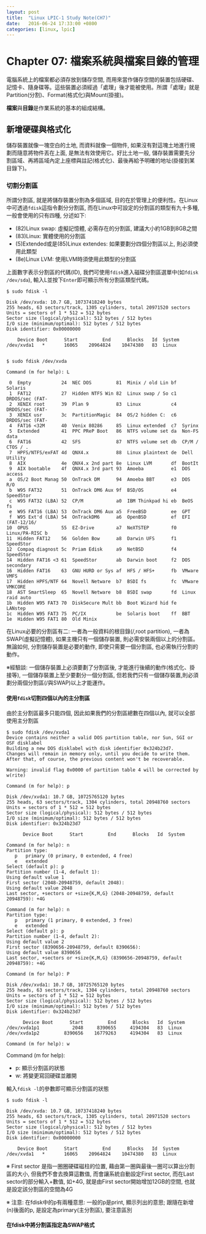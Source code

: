 ```yaml
---
layout: post
title:  "Linux LPIC-1 Study Note(CH7)"
date:   2016-06-24 17:33:00 +0800
categories: [linux, lpic]
---
```


# Chapter 07: 檔案系統與檔案目錄的管理 #

電腦系統上的檔案都必須存放到儲存空間, 而用來當作儲存空間的裝置包括硬碟、記憶卡、隨身碟等。這些裝置必須經過「處理」後才能被使用。所謂「處理」就是Partition(分割)、Format(格式化)與Mount(掛接)。

**檔案**與**目錄**是作業系統的基本的組成結構。

## 新增硬碟與格式化 ##

儲存裝置就像一塊空白的土地, 而資料就像一個物件, 如果沒有對這塊土地進行規劃而隨意將物件丟在上面, 是無法有效使用它。好比土地一般, 儲存裝置需要先分割區域、再將區域內定上座標與註記(格式化)、最後再給予明確的地址(掛接到某目錄下)。

### 切割分割區 ###

所謂分割區, 就是將儲存裝置分割為多個區域, 目的在於管理上的便利性。在Linux中可透過`fdisk`這指令劃分分割區, 而在Linux中可設定的分割區的類型有九十多種, 一般會使用的只有四種, 分述如下:

- (82)Linux swap: 虛擬記憶體, 必需存在的分割區, 建議大小約1GB到8GB之間
- (83)Linux: 實體使用的分割區
- (5)Extended或是(85)Linux extendes: 如果要劃分四個分割區以上, 則必須使用此類型
- (8e)Linux LVM: 使用LVM時須使用此類型的分割區

上面數字表示分割區的代碼(ID), 我們可使用`fdisk`進入磁碟分割區選單中(如`fdisk` `/dev/sda`), 輸入L並按下`Enter`即可顯示所有分割區類型代碼。

	$ sudo fdisk -l

	Disk /dev/xvda: 10.7 GB, 10737418240 bytes
	255 heads, 63 sectors/track, 1305 cylinders, total 20971520 sectors
	Units = sectors of 1 * 512 = 512 bytes
	Sector size (logical/physical): 512 bytes / 512 bytes
	I/O size (minimum/optimal): 512 bytes / 512 bytes
	Disk identifier: 0x00000000

	    Device Boot      Start         End      Blocks   Id  System
	/dev/xvda1   *       16065    20964824    10474380   83  Linux


	$ sudo fdisk /dev/xvda

	Command (m for help): L

	 0  Empty           24  NEC DOS         81  Minix / old Lin bf  Solaris
	 1  FAT12           27  Hidden NTFS Win 82  Linux swap / So c1  DRDOS/sec (FAT-
	 2  XENIX root      39  Plan 9          83  Linux           c4  DRDOS/sec (FAT-
	 3  XENIX usr       3c  PartitionMagic  84  OS/2 hidden C:  c6  DRDOS/sec (FAT-
	 4  FAT16 <32M      40  Venix 80286     85  Linux extended  c7  Syrinx
	 5  Extended        41  PPC PReP Boot   86  NTFS volume set da  Non-FS data
	 6  FAT16           42  SFS             87  NTFS volume set db  CP/M / CTOS / .
	 7  HPFS/NTFS/exFAT 4d  QNX4.x          88  Linux plaintext de  Dell Utility
	 8  AIX             4e  QNX4.x 2nd part 8e  Linux LVM       df  BootIt
	 9  AIX bootable    4f  QNX4.x 3rd part 93  Amoeba          e1  DOS access
	 a  OS/2 Boot Manag 50  OnTrack DM      94  Amoeba BBT      e3  DOS R/O
	 b  W95 FAT32       51  OnTrack DM6 Aux 9f  BSD/OS          e4  SpeedStor
	 c  W95 FAT32 (LBA) 52  CP/M            a0  IBM Thinkpad hi eb  BeOS fs
	 e  W95 FAT16 (LBA) 53  OnTrack DM6 Aux a5  FreeBSD         ee  GPT
	 f  W95 Ext'd (LBA) 54  OnTrackDM6      a6  OpenBSD         ef  EFI (FAT-12/16/
	10  OPUS            55  EZ-Drive        a7  NeXTSTEP        f0  Linux/PA-RISC b
	11  Hidden FAT12    56  Golden Bow      a8  Darwin UFS      f1  SpeedStor
	12  Compaq diagnost 5c  Priam Edisk     a9  NetBSD          f4  SpeedStor
	14  Hidden FAT16 <3 61  SpeedStor       ab  Darwin boot     f2  DOS secondary
	16  Hidden FAT16    63  GNU HURD or Sys af  HFS / HFS+      fb  VMware VMFS
	17  Hidden HPFS/NTF 64  Novell Netware  b7  BSDI fs         fc  VMware VMKCORE
	18  AST SmartSleep  65  Novell Netware  b8  BSDI swap       fd  Linux raid auto
	1b  Hidden W95 FAT3 70  DiskSecure Mult bb  Boot Wizard hid fe  LANstep
	1c  Hidden W95 FAT3 75  PC/IX           be  Solaris boot    ff  BBT
	1e  Hidden W95 FAT1 80  Old Minix


在Linux必要的分割區有二: 一者為一般資料的根目錄(/,root partition), 一者為SWAP(虛擬記憶體), 如果主機只有一個儲存裝置, 則必需安裝兩個以上的分割區。無論如何, 分割儲存裝置是必要的動作, 即使只需要一個分割區, 也必需執行分割的動作。

※經驗談: 一個儲存裝置上必須要劃了分割區後, 才能進行後續的動作(格式化、掛接等), 一個儲存裝置上至少要劃分一個分割區, 但若我們只有一個儲存裝置,則必須劃分兩個分割區(/與SWAP)以上才能運作。

#### 使用`fdisk`切割四個以內的主分割區 ####

由於主分割區最多只能四個, 因此如果我們的分割區總數在四個以內, 就可以全部使用主分割區

	$ sudo fdisk /dev/xvda1
	Device contains neither a valid DOS partition table, nor Sun, SGI or OSF disklabel
	Building a new DOS disklabel with disk identifier 0x324b23d7.
	Changes will remain in memory only, until you decide to write them.
	After that, of course, the previous content won't be recoverable.

	Warning: invalid flag 0x0000 of partition table 4 will be corrected by w(rite)

	Command (m for help): p

	Disk /dev/xvda1: 10.7 GB, 10725765120 bytes
	255 heads, 63 sectors/track, 1304 cylinders, total 20948760 sectors
	Units = sectors of 1 * 512 = 512 bytes
	Sector size (logical/physical): 512 bytes / 512 bytes
	I/O size (minimum/optimal): 512 bytes / 512 bytes
	Disk identifier: 0x324b23d7

	      Device Boot      Start         End      Blocks   Id  System

	Command (m for help): n
	Partition type:
	   p   primary (0 primary, 0 extended, 4 free)
	   e   extended
	Select (default p): p
	Partition number (1-4, default 1):
	Using default value 1
	First sector (2048-20948759, default 2048):
	Using default value 2048
	Last sector, +sectors or +size{K,M,G} (2048-20948759, default 20948759): +4G

	Command (m for help): n
	Partition type:
	   p   primary (1 primary, 0 extended, 3 free)
	   e   extended
	Select (default p): p
	Partition number (1-4, default 2):
	Using default value 2
	First sector (8390656-20948759, default 8390656):
	Using default value 8390656
	Last sector, +sectors or +size{K,M,G} (8390656-20948759, default 20948759): +4G

	Command (m for help): P

	Disk /dev/xvda1: 10.7 GB, 10725765120 bytes
	255 heads, 63 sectors/track, 1304 cylinders, total 20948760 sectors
	Units = sectors of 1 * 512 = 512 bytes
	Sector size (logical/physical): 512 bytes / 512 bytes
	I/O size (minimum/optimal): 512 bytes / 512 bytes
	Disk identifier: 0x324b23d7

	      Device Boot      Start         End      Blocks   Id  System
	/dev/xvda1p1            2048     8390655     4194304   83  Linux
	/dev/xvda1p2         8390656    16779263     4194304   83  Linux

	Command (m for help): w

Command (m for help):

- p: 顯示分割區的狀態
- w: 將變更寫回硬碟並離開

輸入`fdisk -l`的參數即可顯示分割區的狀態

	$ sudo fdisk -l

	Disk /dev/xvda: 10.7 GB, 10737418240 bytes
	255 heads, 63 sectors/track, 1305 cylinders, total 20971520 sectors
	Units = sectors of 1 * 512 = 512 bytes
	Sector size (logical/physical): 512 bytes / 512 bytes
	I/O size (minimum/optimal): 512 bytes / 512 bytes
	Disk identifier: 0x00000000

	    Device Boot      Start         End      Blocks   Id  System
	/dev/xvda1   *       16065    20964824    10474380   83  Linux

※ First sector 是指一圈圈硬碟磁柱的位置, 藉由第一圈與最後一圈可以算出分割區的大小, 但我們不會去換算這數值, 而會讓系統自動設定First sector, 而在Last sector的部分輸入+數值, 如+4G, 就是由First sector開始增加12GB的空間, 也就是設定該分割區的空間為4G

※ 注意: 在fdisk中的p有兩種意思: 一般的p是print, 顯示列出的意思; 跟隨在新增(n)後面的p, 是設定為primary(主分割區), 要注意區別

#### 在fdisk中將分割區指定為SWAP格式 ####

